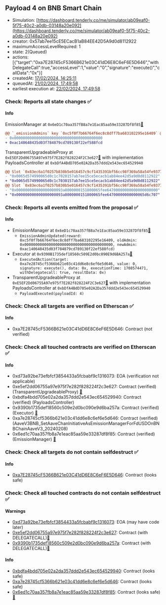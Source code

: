 ## Payload 4 on BNB Smart Chain

- Simulation: [https://dashboard.tenderly.co/me/simulator/ab09eaf0-5f75-40c2-a0db-03148a20e092](https://dashboard.tenderly.co/me/simulator/ab09eaf0-5f75-40c2-a0db-03148a20e092)
- creator: 0x57ab7ee15cE5ECacB1aB84EE42D5A9d0d8112922
- maximumAccessLevelRequired: 1
- state: 2(Queued)
- actions: [{"target":"0xa7E28745cF5366B621e03C41dD6E8C6eF6E5D646","withDelegateCall":true,"accessLevel":1,"value":"0","signature":"execute()","callData":"0x"}]
- createdAt: [17/02/2024, 14:25:11](https://bscscan.com/tx/0xa6d5a330406fefd3f055747361ce1cda77cd18803de3dec83a7047a5a76c285a)
- queuedAt: [21/02/2024, 17:49:58](https://bscscan.com/tx/0xa8cd1ddf4dc8ec225ee1bf39e9785deace0daf7c54b02cd4c1d90851c7c40e59)
- earliest execution at: [22/02/2024, 17:49:58](https://www.epochconverter.com/countdown?q=1708624198)

### Check: Reports all state changes :white_check_mark:

#### Info


EmissionManager at `0x6eD1c70aa357fB8a7e1Eac85aa59e33287Df8f85`[:ghost:](https://github.com/bgd-labs/aave-address-book "AaveV3BNB.EMISSION_MANAGER")
```diff
@@ `_emissionAdmins` key `0xc5f0f7b66764f6ec8c8dff7ba683102295e16409` @@
- 0x0000000000000000000000000000000000000000
+ 0xac140648435d03f784879cd789130f22ef588fcd

```

TransparentUpgradeableProxy at `0xE5EF2Dd06755A97e975f7E282f828224F2C3e627`[:ghost:](https://github.com/bgd-labs/aave-address-book "GovernanceV3BNB.PAYLOADS_CONTROLLER") with implementation PayloadsController at `0xbDfA4BdD705e02A2Da357ddd2e543ec654529940`
```diff
@@ Slot `0x83ec6a1f0257b830b5e016457c9cf1435391bf56cc98f369a58a54fe93772465` @@
- "0x0065d574990065d0c1c7020157ab7ee15ce5ecacb1ab84ee42d5a9d0d8112922"
+ "0x0065d574990065d0c1c7030157ab7ee15ce5ecacb1ab84ee42d5a9d0d8112922"
@@ Slot `0x83ec6a1f0257b830b5e016457c9cf1435391bf56cc98f369a58a54fe93772466` @@
- "0x000000000000000000093a8000000151800065fee64700000000000000000000"
+ "0x000000000000000000093a8000000151800065fee64700000000000065d6c707"
```


### Check: Reports all events emitted from the proposal :white_check_mark:

#### Info

- EmissionManager at `0x6eD1c70aa357fB8a7e1Eac85aa59e33287Df8f85`[:ghost:](https://github.com/bgd-labs/aave-address-book "AaveV3BNB.EMISSION_MANAGER")
  - `EmissionAdminUpdated(reward: 0xc5f0f7b66764f6ec8c8dff7ba683102295e16409, oldAdmin: 0x0000000000000000000000000000000000000000, newAdmin: 0xac140648435d03f784879cd789130f22ef588fcd)`
- Executor at `0x9390B1735def18560c509E2d0bc090E9d6BA257a`[:ghost:](https://github.com/bgd-labs/aave-address-book "AaveV3BNB.ACL_ADMIN, GovernanceV3BNB.EXECUTOR_LVL_1")
  - `ExecutedAction(target: 0xa7e28745cf5366b621e03c41dd6e8c6ef6e5d646, value: 0, signature: execute(), data: 0x, executionTime: 1708574471, withDelegatecall: true, resultData: 0x)`
- TransparentUpgradeableProxy at `0xE5EF2Dd06755A97e975f7E282f828224F2C3e627`[:ghost:](https://github.com/bgd-labs/aave-address-book "GovernanceV3BNB.PAYLOADS_CONTROLLER") with implementation PayloadsController at `0xbDfA4BdD705e02A2Da357ddd2e543ec654529940`
  - `PayloadExecuted(payloadId: 4)`

### Check: Check all targets are verified on Etherscan :white_check_mark:

#### Info

- 0xa7E28745cF5366B621e03C41dD6E8C6eF6E5D646: Contract (not verified) 

### Check: Check all touched contracts are verified on Etherscan :white_check_mark:

#### Info

- 0xd73a92be73efbfcf3854433a5fcbabf9c1316073: EOA (verification not applicable)
- 0xe5ef2dd06755a97e975f7e282f828224f2c3e627: Contract (verified) (TransparentUpgradeableProxy) [:ghost:](https://github.com/bgd-labs/aave-address-book "GovernanceV3BNB.PAYLOADS_CONTROLLER")
- 0xbdfa4bdd705e02a2da357ddd2e543ec654529940: Contract (verified) (PayloadsController) 
- 0x9390b1735def18560c509e2d0bc090e9d6ba257a: Contract (verified) (Executor) [:ghost:](https://github.com/bgd-labs/aave-address-book "AaveV3BNB.ACL_ADMIN, GovernanceV3BNB.EXECUTOR_LVL_1")
- 0xa7e28745cf5366b621e03c41dd6e8c6ef6e5d646: Contract (verified) (AaveV3BNB_SetAaveChanInitiativeAsEmissionManagerForFdUSDOnBNBChainAaveV3_20240208) 
- 0x6ed1c70aa357fb8a7e1eac85aa59e33287df8f85: Contract (verified) (EmissionManager) [:ghost:](https://github.com/bgd-labs/aave-address-book "AaveV3BNB.EMISSION_MANAGER")

### Check: Check all targets do not contain selfdestruct :white_check_mark:

#### Info

- [0xa7E28745cF5366B621e03C41dD6E8C6eF6E5D646](https://bscscan.com/address/0xa7E28745cF5366B621e03C41dD6E8C6eF6E5D646): Contract (looks safe)

### Check: Check all touched contracts do not contain selfdestruct :white_check_mark:

#### Warnings

- [0xd73a92be73efbfcf3854433a5fcbabf9c1316073](https://bscscan.com/address/0xd73a92be73efbfcf3854433a5fcbabf9c1316073): EOA (may have code later)
- [0xe5ef2dd06755a97e975f7e282f828224f2c3e627](https://bscscan.com/address/0xe5ef2dd06755a97e975f7e282f828224f2c3e627): Contract (with DELEGATECALL)[:ghost:](https://github.com/bgd-labs/aave-address-book "GovernanceV3BNB.PAYLOADS_CONTROLLER")
- [0x9390b1735def18560c509e2d0bc090e9d6ba257a](https://bscscan.com/address/0x9390b1735def18560c509e2d0bc090e9d6ba257a): Contract (with DELEGATECALL)[:ghost:](https://github.com/bgd-labs/aave-address-book "AaveV3BNB.ACL_ADMIN, GovernanceV3BNB.EXECUTOR_LVL_1")

#### Info

- [0xbdfa4bdd705e02a2da357ddd2e543ec654529940](https://bscscan.com/address/0xbdfa4bdd705e02a2da357ddd2e543ec654529940): Contract (looks safe)
- [0xa7e28745cf5366b621e03c41dd6e8c6ef6e5d646](https://bscscan.com/address/0xa7e28745cf5366b621e03c41dd6e8c6ef6e5d646): Contract (looks safe)
- [0x6ed1c70aa357fb8a7e1eac85aa59e33287df8f85](https://bscscan.com/address/0x6ed1c70aa357fb8a7e1eac85aa59e33287df8f85): Contract (looks safe)[:ghost:](https://github.com/bgd-labs/aave-address-book "AaveV3BNB.EMISSION_MANAGER")

